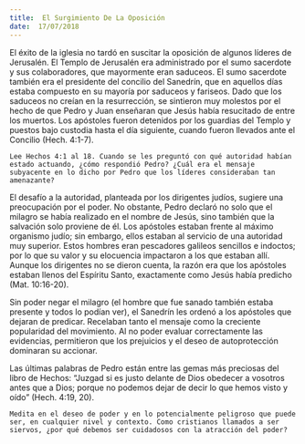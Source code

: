 ```yaml
---
title:  El Surgimiento De La Oposición
date:  17/07/2018
---
```


El éxito de la iglesia no tardó en suscitar la oposición de algunos líderes de Jerusalén. El Templo de Jerusalén era administrado por el sumo sacerdote y sus colaboradores, que mayormente eran saduceos. El sumo sacerdote también era el presidente del concilio del Sanedrín, que en aquellos días estaba compuesto en su mayoría por saduceos y fariseos. Dado que los saduceos no creían en la resurrección, se sintieron muy molestos por el hecho de que Pedro y Juan enseñaran que Jesús había resucitado de entre los muertos. Los apóstoles fueron detenidos por los guardias del Templo y puestos bajo custodia hasta el día siguiente, cuando fueron llevados ante el Concilio (Hech. 4:1-7).

`Lee Hechos 4:1 al 18. Cuando se les preguntó con qué autoridad habían estado actuando, ¿cómo respondió Pedro? ¿Cuál era el mensaje subyacente en lo dicho por Pedro que los líderes consideraban tan amenazante?`

El desafío a la autoridad, planteada por los dirigentes judíos, sugiere una preocupación por el poder. No obstante, Pedro declaró no solo que el milagro se había realizado en el nombre de Jesús, sino también que la salvación solo proviene de él. Los apóstoles estaban frente al máximo organismo judío; sin embargo, ellos estaban al servicio de una autoridad muy superior. Estos hombres eran pescadores galileos sencillos e indoctos; por lo que su valor y su elocuencia impactaron a los que estaban allí. Aunque los dirigentes no se dieron cuenta, la razón era que los apóstoles estaban llenos del Espíritu Santo, exactamente como Jesús había predicho (Mat. 10:16-20).

Sin poder negar el milagro (el hombre que fue sanado también estaba presente y todos lo podían ver), el Sanedrín les ordenó a los apóstoles que dejaran de predicar. Recelaban tanto el mensaje como la creciente popularidad del movimiento. Al no poder evaluar correctamente las evidencias, permitieron que los prejuicios y el deseo de autoprotección dominaran su accionar.

Las últimas palabras de Pedro están entre las gemas más preciosas del libro de Hechos: “Juzgad si es justo delante de Dios obedecer a vosotros antes que a Dios; porque no podemos dejar de decir lo que hemos visto y oído” (Hech. 4:19, 20).

`Medita en el deseo de poder y en lo potencialmente peligroso que puede ser, en cualquier nivel y contexto. Como cristianos llamados a ser siervos, ¿por qué debemos ser cuidadosos con la atracción del poder?`
